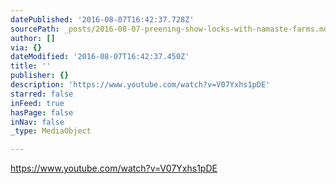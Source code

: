 ```yaml
---
datePublished: '2016-08-07T16:42:37.728Z'
sourcePath: _posts/2016-08-07-preening-show-locks-with-namaste-farms.md
author: []
via: {}
dateModified: '2016-08-07T16:42:37.450Z'
title: ''
publisher: {}
description: 'https://www.youtube.com/watch?v=V07Yxhs1pDE'
starred: false
inFeed: true
hasPage: false
inNav: false
_type: MediaObject

---
```

https://www.youtube.com/watch?v=V07Yxhs1pDE